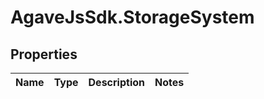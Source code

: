 # AgaveJsSdk.StorageSystem

## Properties
Name | Type | Description | Notes
------------ | ------------- | ------------- | -------------


